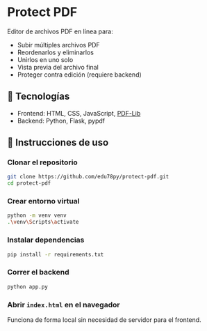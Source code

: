 # Protect PDF

Editor de archivos PDF en línea para:

- Subir múltiples archivos PDF
- Reordenarlos y eliminarlos
- Unirlos en uno solo
- Vista previa del archivo final
- Proteger contra edición (requiere backend)

## 🧰 Tecnologías

- Frontend: HTML, CSS, JavaScript, [PDF-Lib](https://pdf-lib.js.org/)
- Backend: Python, Flask, pypdf

## 🚀 Instrucciones de uso

### Clonar el repositorio

```bash
git clone https://github.com/edu78py/protect-pdf.git
cd protect-pdf
```

### Crear entorno virtual

```bash
python -m venv venv
.\venv\Scripts\activate
```

### Instalar dependencias

```bash
pip install -r requirements.txt
```

### Correr el backend

```bash
python app.py
```

### Abrir `index.html` en el navegador

Funciona de forma local sin necesidad de servidor para el frontend.
